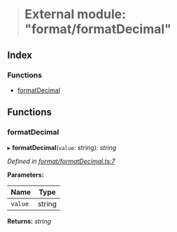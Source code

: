 > # External module: "format/formatDecimal"

## Index

### Functions

* [formatDecimal](_format_formatdecimal_.md#formatdecimal)

## Functions

###  formatDecimal

▸ **formatDecimal**(`value`: string): *string*

*Defined in [format/formatDecimal.ts:7](https://github.com/polkadot-js/common/blob/ef38591/packages/util/src/format/formatDecimal.ts#L7)*

**Parameters:**

Name | Type |
------ | ------ |
`value` | string |

**Returns:** *string*
